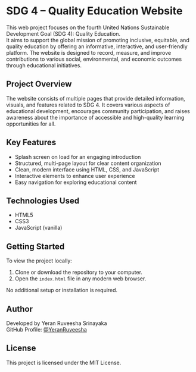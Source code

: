 # SDG 4 – Quality Education Website

This web project focuses on the fourth United Nations Sustainable Development Goal (SDG 4): Quality Education.  
It aims to support the global mission of promoting inclusive, equitable, and quality education by offering an informative, interactive, and user-friendly platform. The website is designed to record, measure, and improve contributions to various social, environmental, and economic outcomes through educational initiatives.

## Project Overview

The website consists of multiple pages that provide detailed information, visuals, and features related to SDG 4. It covers various aspects of educational development, encourages community participation, and raises awareness about the importance of accessible and high-quality learning opportunities for all.

## Key Features

- Splash screen on load for an engaging introduction  
- Structured, multi-page layout for clear content organization  
- Clean, modern interface using HTML, CSS, and JavaScript  
- Interactive elements to enhance user experience  
- Easy navigation for exploring educational content

## Technologies Used

- HTML5  
- CSS3  
- JavaScript (vanilla)

## Getting Started

To view the project locally:

1. Clone or download the repository to your computer.
2. Open the `index.html` file in any modern web browser.

No additional setup or installation is required.

## Author

Developed by Yeran Ruveesha Srinayaka  
GitHub Profile: [@YeranRuveesha](https://github.com/YeranRuveesha)

## License

This project is licensed under the MIT License.
